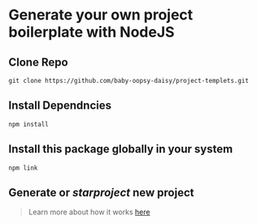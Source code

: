 # Generate your own project boilerplate with NodeJS

## Clone Repo

```
git clone https://github.com/baby-oopsy-daisy/project-templets.git
```

## Install Dependncies 

```
npm install 
```

## Install this package globally in your system

```
npm link 
```

## Generate or *starproject* new project


> Learn more about how it works [here](https://medium.com/northcoders/creating-a-project-generator-with-node-29e13b3cd309)

